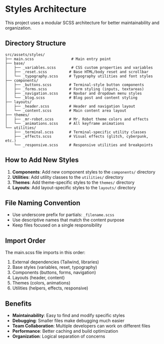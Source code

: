 # Styles Architecture

This project uses a modular SCSS architecture for better maintainability and organization.

## Directory Structure

```
src/assets/styles/
├── main.scss                 # Main entry point
├── base/
│   ├── _variables.scss       # CSS custom properties and variables
│   ├── _reset.scss          # Base HTML/body reset and scrollbar
│   └── _typography.scss     # Typography utilities and font styles
├── components/
│   ├── _buttons.scss        # Terminal-style button components
│   ├── _forms.scss          # Form styling (inputs, textareas)
│   ├── _navigation.scss     # Navbar and dropdown menu styles
│   └── _blog.scss           # Blog post and content styling
├── layouts/
│   ├── _header.scss         # Header and navigation layout
│   └── _content.scss        # Main content area layout
├── themes/
│   ├── _mr-robot.scss       # Mr. Robot theme colors and effects
│   └── _animations.scss     # All keyframe animations
└── utilities/
    ├── _terminal.scss       # Terminal-specific utility classes
    ├── _effects.scss        # Visual effects (glitch, cyberpunk, etc.)
    └── _responsive.scss     # Responsive utilities and breakpoints
```

## How to Add New Styles

1. **Components**: Add new component styles to the `components/` directory
2. **Utilities**: Add utility classes to the `utilities/` directory
3. **Themes**: Add theme-specific styles to the `themes/` directory
4. **Layouts**: Add layout-specific styles to the `layouts/` directory

## File Naming Convention

- Use underscore prefix for partials: `_filename.scss`
- Use descriptive names that match the content purpose
- Keep files focused on a single responsibility

## Import Order

The main.scss file imports in this order:

1. External dependencies (Tailwind, libraries)
2. Base styles (variables, reset, typography)
3. Components (buttons, forms, navigation)
4. Layouts (header, content)
5. Themes (colors, animations)
6. Utilities (helpers, effects, responsive)

## Benefits

- **Maintainability**: Easy to find and modify specific styles
- **Debugging**: Smaller files make debugging much easier
- **Team Collaboration**: Multiple developers can work on different files
- **Performance**: Better caching and build optimization
- **Organization**: Logical separation of concerns
